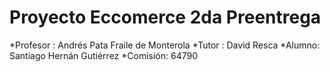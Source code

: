 # Proyecto Eccomerce 2da Preentrega 
*Profesor : Andrés Pata Fraile de Monterola
*Tutor : David Resca
*Alumno: Santiago Hernán Gutiérrez
*Comisión: 64790
